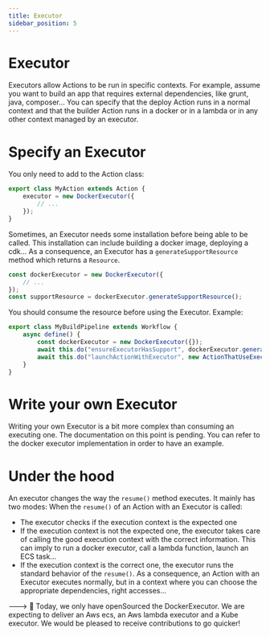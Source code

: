 ```yaml
---
title: Executor
sidebar_position: 5
---
```

# Executor

Executors allow Actions to be run in specific contexts. For example, assume you want to build an app that requires external dependencies, like grunt, java, composer... You can specify that the deploy Action runs in a normal context and that the builder Action runs in a docker or in a lambda or in any other context managed by an executor.

# Specify an Executor

You only need to add to the Action class:

```typescript
export class MyAction extends Action {
    executor = new DockerExecutor({
        // ...
    });
}
```

Sometimes, an Executor needs some installation before being able to be called.
This installation can include building a docker image, deploying a cdk...
As a consequence, an Executor has a `generateSupportResource` method which returns a `Resource`.

```typescript
const dockerExecutor = new DockerExecutor({
    // ...
});
const supportResource = dockerExecutor.generateSupportResource();
```

You should consume the resource before using the Executor.
Example:

```typescript
export class MyBuildPipeline extends Workflow {
    async define() {
        const dockerExecutor = new DockerExecutor({});
        await this.do("ensureExecutorHasSupport", dockerExecutor.generateSupportResource());
        await this.do("launchActionWithExecutor", new ActionThatUseExecutor());
    }
}
```

# Write your own Executor

Writing your own Executor is a bit more complex than consuming an executing one.
The documentation on this point is pending. You can refer to the docker executor implementation in order to have an example.


# Under the hood

An executor changes the way the `resume()` method executes. It mainly has two modes:
When the `resume()` of an Action with an Executor is called:

- The executor checks if the execution context is the expected one
- If the execution context is not the expected one, the executor takes care of calling the good execution context with the correct information. This can imply to run a docker executor, call a lambda function, launch an ECS task...
- If the execution context is the correct one, the executor runs the standard behavior of the `resume()`.
    As a consequence, an Action with an Executor executes normally, but in a context where you can choose the appropriate dependencies, right accesses...

---> :construction_worker: Today, we only have openSourced the DockerExecutor. We are expecting to deliver an Aws ecs, an Aws lambda executor and a Kube executor. We would be pleased to receive contributions to go quicker!